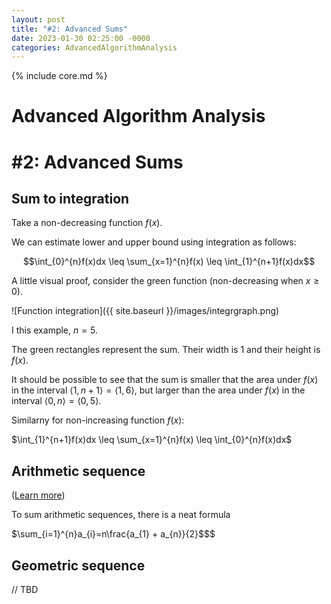 ```yaml
---
layout: post
title: "#2: Advanced Sums"
date: 2023-01-30 02:25:00 -0000
categories: AdvancedAlgorithmAnalysis
---
```


{% include core.md %}

# Advanced Algorithm Analysis
# \#2: Advanced Sums

## Sum to integration

Take a non-decreasing function $f(x)$.

We can estimate lower and upper bound using integration as follows:

$$\int_{0}^{n}f(x)dx \leq \sum_{x=1}^{n}f(x) \leq \int_{1}^{n+1}f(x)dx$$

A little visual proof, consider the green function (non-decreasing when $x \geq 0$).

![Function integration]({{ site.baseurl }}/images/integrgraph.png)

I this example, $n = 5$.

The green rectangles represent the sum. Their width is 1 and their height is $f(x)$.

It should be possible to see that the sum is smaller that the area under $f(x)$ in the interval $\left \langle 1, n + 1 \right \rangle = \left \langle 1, 6 \right \rangle$,
but larger than the area under $f(x)$ in the interval $\left \langle 0, n \right \rangle = \left \langle 0, 5 \right \rangle$.

Similarny for non-increasing function $f(x)$:

$\int_{1}^{n+1}f(x)dx \leq \sum_{x=1}^{n}f(x) \leq \int_{0}^{n}f(x)dx$

## Arithmetic sequence

([Learn more](https://en.wikipedia.org/wiki/Arithmetic_progression))

To sum arithmetic sequences, there is a neat formula

$\sum_{i=1}^{n}a_{i}=n\frac{a_{1} + a_{n}}{2}$$$

## Geometric sequence

// TBD
